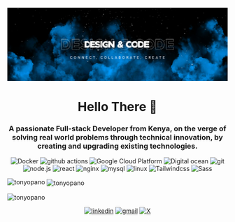 ![](images/banner-1.png)

<h1 align="center">Hello There 👋</h1>
<h3 align="center">A passionate Full-stack Developer from Kenya, on the verge of solving real world problems through technical innovation, by creating and upgrading existing technologies. </h3>

<p align="center">
  <img alt="Docker" src="https://img.shields.io/badge/-Docker-46a2f1?style=flat-square&logo=docker&logoColor=white" />
  <img alt="github actions" src="https://img.shields.io/badge/-Github_Actions-2088FF?style=flat-square&logo=github-actions&logoColor=white" />
  <img alt="Google Cloud Platform" src="https://img.shields.io/badge/-Google_Cloud_Platform-1a73e8?style=flat-square&logo=google-cloud&logoColor=white" />
  <img alt="Digital ocean" src="https://img.shields.io/badge/-Digital_ocean-0080FF?style=flat-square&logo=digital-ocean&logoColor=white" />
  <img alt="git" src="https://img.shields.io/badge/-Git-F05032?style=flat-square&logo=git&logoColor=white" />
  <img alt="node.js" src="https://img.shields.io/badge/-node.js-339933?style=flat-square&logo=node.js&logoColor=white">
  <img alt="react" src="https://img.shields.io/badge/-react-1BB3A4?style=flat-square&logo=react&logoColor=white">
  <img alt="nginx" src="https://img.shields.io/badge/-nginx-009639?style=flat-square&logo=nginx&logoColor=white">
  <img alt="mysql" src="https://img.shields.io/badge/-mysql-4479A1?style=flat-square&logo=mysql&logoColor=white">
  <img alt="linux" src="https://img.shields.io/badge/-linux-FCC624?style=flat-square&logo=linux&logoColor=white">
  <img alt="Tailwindcss" src="https://img.shields.io/badge/-Tailwindcss-06B6D4?style=flat-square&logo=Tailwindcss&logoColor=white">
  <img alt="Sass" src="https://img.shields.io/badge/-Sass-CC6699?style=flat-square&logo=Sass&logoColor=white">
  
<p><img align="left" src="https://github-readme-stats.vercel.app/api/top-langs?username=tonyopano&show_icons=true&locale=en&layout=compact&theme=gruvbox" alt="tonyopano" /></p>

<p>&nbsp;<img align="center" src="https://github-readme-stats.vercel.app/api?username=Tonyopano&show_icons=true&theme=gruvbox" alt="tonyopano" /></p>

<p><img align="center" src="https://github-readme-streak-stats.herokuapp.com/?user=tonyopano&show_icons=true&theme=gruvbox" alt="tonyopano" /></p>


<p align="center">
<a href="https://www.linkedin.com/in/tony-opano-285449232" target="blank"><img alt="linkedin" src="https://img.shields.io/badge/-linkedin-0A66C2?style=flat-square&logo=linkedin&logoColor=white"></a>
<a href=mailto:antonyopano@gmail.com alt=email target="_blank"><img alt="gmail" src="https://img.shields.io/badge/-gmail-EA4335?style=flat-square&logo=gmail&logoColor=white"></a>
<a href="https://twitter.com/tony_opano" target="blank"><img alt="X" src="https://img.shields.io/badge/-X-000000?style=flat-square&logo=X&logoColor=white"></a>
</p>
